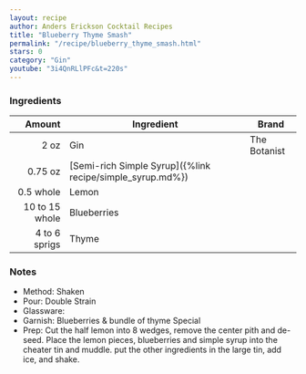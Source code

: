 ```yaml
---
layout: recipe
author: Anders Erickson Cocktail Recipes
title: "Blueberry Thyme Smash"
permalink: "/recipe/blueberry_thyme_smash.html"
stars: 0
category: "Gin"
youtube: "3i4QnRLlPFc&t=220s"
---
```




### Ingredients

| Amount         | Ingredient                                                | Brand        |
| -------------: | --------------------------------------------------------- | ------------ |
|       2 oz     | Gin                                                       | The Botanist |
|        0.75 oz | [Semi-rich Simple Syrup]({%link recipe/simple_syrup.md%}) |
|      0.5 whole | Lemon                                                     |
| 10 to 15 whole | Blueberries                                               |
|  4 to 6 sprigs | Thyme                                                     |

### Notes

- Method: Shaken
- Pour: Double Strain
- Glassware:
- Garnish: Blueberries & bundle of thyme Special
- Prep: Cut the half lemon into 8 wedges, remove the center pith and de-seed. Place the lemon pieces, blueberries and simple syrup into the cheater tin and muddle. put the other ingredients in the large tin, add ice, and shake.
